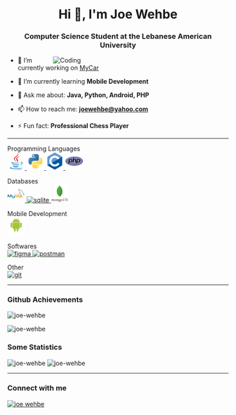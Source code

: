 <h1 align="center">Hi 👋, I'm Joe Wehbe</h1>
<h3 align="center">Computer Science Student at the Lebanese American University</h3>

<img align="right" alt="Coding" width = "400" src = "https://www.adspltech.net/assets/images/App%20development%20ADSPL.gif">


- 🔭 I’m currently working on [MyCar](https://github.com/Joe-Wehbe/MyCar)

- 🌱 I’m currently learning **Mobile Development**

- 💬 Ask me about: **Java, Python, Android, PHP**

- 📫 How to reach me: **joewehbe@yahoo.com**

- ⚡ Fun fact: **Professional Chess Player**

***
  
  <p align="left">
    Programming Languages  </br>
   <a href="https://www.java.com" target="_blank" rel="noreferrer"> <img src="https://raw.githubusercontent.com/devicons/devicon/master/icons/java/java-original.svg" alt="java" width="40" height="40"/> </a> 
  <a href="https://www.python.org" target="_blank" rel="noreferrer"> <img src="https://raw.githubusercontent.com/devicons/devicon/master/icons/python/python-original.svg" alt="python" width="40" height="40"/> </a>
   <a href="https://www.cprogramming.com/" target="_blank" rel="noreferrer"> <img src="https://raw.githubusercontent.com/devicons/devicon/master/icons/c/c-original.svg" alt="c" width="40" height="40"/> </a>
  <a href="https://www.php.net" target="_blank" rel="noreferrer"> <img src="https://raw.githubusercontent.com/devicons/devicon/master/icons/php/php-original.svg" alt="php" width="40" height="40"/> </a> </p>
  
  
  <p align="left">
  Databases    </br>
  <a href="https://www.mysql.com/" target="_blank" rel="noreferrer"> <img src="https://raw.githubusercontent.com/devicons/devicon/master/icons/mysql/mysql-original-wordmark.svg" alt="mysql" width="40" height="40"/> </a>  
  <a href="https://www.sqlite.org/" target="_blank" rel="noreferrer"> <img src="https://www.vectorlogo.zone/logos/sqlite/sqlite-icon.svg" alt="sqlite" width="40" height="40"/> </a>  
   <a href="https://www.mongodb.com/" target="_blank" rel="noreferrer"> <img src="https://raw.githubusercontent.com/devicons/devicon/master/icons/mongodb/mongodb-original-wordmark.svg" alt="mongodb" width="40" height="40"/> </a> </p>
  
  
  <p align="left">
  Mobile Development </br>
  <a href="https://developer.android.com" target="_blank" rel="noreferrer"> <img src="https://raw.githubusercontent.com/devicons/devicon/master/icons/android/android-original-wordmark.svg" alt="android" width="40" height="40"/> </a> </p>
  
  
  <p align="left">
  Softwares </br>
  <a href="https://www.figma.com/" target="_blank" rel="noreferrer"> <img src="https://www.vectorlogo.zone/logos/figma/figma-icon.svg" alt="figma" width="40" height="40"/> </a>   
  <a href="https://postman.com" target="_blank" rel="noreferrer"> <img src="https://www.vectorlogo.zone/logos/getpostman/getpostman-icon.svg" alt="postman" width="40" height="40"/> </a></p>
  
  
  <p align="left">
  Other <br/>
  <a href="https://git-scm.com/" target="_blank" rel="noreferrer"> <img src="https://www.vectorlogo.zone/logos/git-scm/git-scm-icon.svg" alt="git" width="40" height="40"/> </a> </p>

***

### Github Achievements
<img src="https://github-profile-trophy.vercel.app/?username=joe-wehbe&theme=radical" alt="joe-wehbe" />
<p align="left"> <img src="https://komarev.com/ghpvc/?username=joe-wehbe&label=Profile%20views&color=0e75b6&style=flat" alt="joe-wehbe" /> </p>


### Some Statistics
<p><img align="center" width="420" src="https://github-readme-stats.vercel.app/api?username=joe-wehbe&show_icons=true&theme=radical&locale=en" alt="joe-wehbe" />
   <img align="center" width="420" src="https://github-readme-streak-stats.herokuapp.com/?user=joe-wehbe&theme=radical" alt="joe-wehbe" />
</p>

***

<h3 align="left">Connect with me</h3>
<p align="left">
<a href="https://www.linkedin.com/in/joe-wehbe-5739ba23a/" target="blank"><img align="center" src="https://raw.githubusercontent.com/rahuldkjain/github-profile-readme-generator/master/src/images/icons/Social/linked-in-alt.svg" alt="joe wehbe" height="30" width="40" /></a>
</p>
